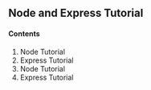 ## Node and Express Tutorial

#### Contents

1. Node Tutorial
2. Express Tutorial
3. Node Tutorial
4. Express Tutorial

